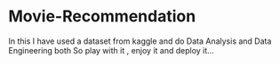 # Movie-Recommendation
In this I have used a dataset from kaggle and do Data Analysis and Data Engineering both
So play with it , enjoy it and deploy it...
